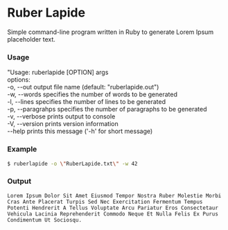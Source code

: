 # Ruber Lapide
Simple command-line program written in Ruby to generate Lorem Ipsum placeholder text.

### Usage
"Usage: ruberlapide [OPTION] args  
options:  
    -o, --out	output file name (default: \"ruberlapide.out\")  
    -w, --words	specifies the number of words to be generated  
    -l, --lines	specifies the number of lines to be generated  
    -p, --paragrahps	specifies the number of paragraphs to be generated  
    -v, --verbose	prints output to console  
    -V, --version	prints version information  
        --help	prints this message (\'-h\' for short message)  

### Example
```sh
$ ruberlapide -o \"RuberLapide.txt\" -w 42
```
### Output
```
Lorem Ipsum Dolor Sit Amet Eiusmod Tempor Nostra Ruber Molestie Morbi Cras Ante Placerat Turpis Sed Nec Exercitation Fermentum Tempus Potenti Hendrerit A Tellus Voluptate Arcu Pariatur Eros Consectetaur Vehicula Lacinia Reprehenderit Commodo Neque Et Nulla Felis Ex Purus Condimentum Ut Sociosqu.
```
